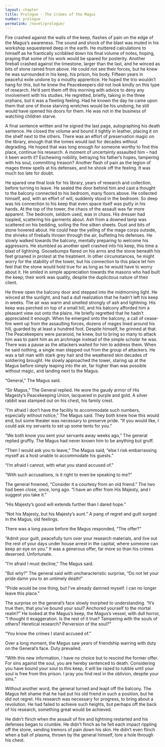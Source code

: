 ```yaml
---
layout: chapter
title: Prologue - The Crimes of the Magus
number: prologue
permalink: /novel/prologue/
---
```


Fire crashed against the walls of the keep, flashes of pain on the edge of the Magus’s awareness. The sound and shock of the blast was muted in his workshop sequestered deep in the earth. He muttered calculations to himself as he frantically scribbled down his final volume of notes, hoping, praying that some of his work would be spared for posterity. Another fireball crashed against the limestone, larger than the last, and he winced as bits of stone rained from above. He could not see their forces, but he knew he was surrounded in his keep, his prison, his body. Fifteen years in peaceful exile undone by a mouthy apprentice. He hoped the trio wouldn’t hang for this, but he knew the Peacekeepers did not look kindly on this type of research. He’d sent them off this morning with advice to deny any involvement with his studies. He regretted, briefly, taking in the three orphans, but it was a fleeting feeling. Had he known the day he came upon them that one of those starving wretches would be his undoing, he still would have opened his doors for them. He was not in the business of watching children starve. 

A final sentence written and he signed the last page, autographing his death sentence. He closed the volume and bound it tightly in leather, placing it on the shelf next to the others. There was an effort of preservation magic on the library, enough that the tomes would last for decades without degrading. He hoped that was long enough for someone worthy to find this place, continue his research. A moment of uncertainty assaulted him – had it been worth it? Eschewing nobility, betraying his father’s hopes, tampering with his soul, committing treason? Another flash of pain as the legion of mages threw spells at his defenses, and he shook off the feeling. It was much too late for doubt.

He spared one final look for his library, years of research and collection, before turning to leave. He sealed the door behind him and cast a thought to the balcony connected to his bedroom, many floors above. He collected himself, and, with an effort of will, suddenly stood in the bedroom. So deep was his connection to his keep that even space itself was putty in his hands. At the top of the tower, the chaos of the assault was far more apparent. The bedroom, seldom used, was in chaos. His dresser had toppled, scattering his garments about. Ash from a downed lamp was scattered on his bedding, soiling the fine silken sheets. Dust and bits of stone hovered about. He could hear the yelling of the mage corps outside, the shrieks of fireballs thrown through the air, buffeting his defenses. He slowly walked towards the balcony, mentally preparing to welcome his aggressors. He stumbled as another spell crashed into his keep, this time a blast of lightning. Goosebumps flared on his arms and the stone beneath his feet groaned in protest at the treatment. In other circumstances, he might worry for the stability of the tower, but his connection to this place let him feel that the stone would hold true for as long as he would have to worry about it. He smiled in simple appreciation towards the masons who had built the keep; their work was quality, despite the duplicitous nature of their client. 

He threw open the balcony door and stepped into the midmorning light. He winced at the sunlight, and had a dull realization that he hadn’t left his keep in weeks. The air was warm and smelled strongly of ash and lightning. His keep was perched on top of a small hill, and his balcony afforded him a pleasant view out onto the plains. He briefly regretted that he hadn’t appreciated it enough. When he emerged onto the balcony, a call of cease-fire went up from the assaulting forces, dozens of mages lined around his hill, guarded by at least a hundred foot. Despite himself, he grinned at that. The Peacekeepers were paranoid, he knew, but to bring so many to attack him was to paint him as an archmage instead of the simple scholar he was. There was a pause as the attackers waited for him to address them. When he said nothing, a single man stepped out from the group of attackers. He was a tall man with stark grey hair and the weathered skin decades of soldiering brought. He slowly approached the tower, staring up at the Magus before simply leaping into the air, far higher than was possible without magic, and landing next to the Magus.

“General,” The Magus said.

“Sir Magus,” The General replied. He wore the gaudy armor of His Magesty’s Peacekeeping Union, lacquered in purple and gold. A silver rabbit was stamped out on his chest, his family crest.

“I’m afraid I don’t have the facility to accommodate such numbers, especially without notice,” The Magus said. They both knew how this would end, but some theater was necessary to preserve pride. “If you would like, I could ask my servants to set up some tents for you.”

“We both know you sent your servants away weeks ago,” The general replied gruffly. The Magus had never known him to be anything but gruff.

“Then I would ask you to leave,” The Magus said, “else I risk embarrassing myself as a host unable to accommodate his guests.”

“I’m afraid I cannot, with what you stand accused of.”

“With such accusations, is it right to even be speaking to me?”

The general frowned, “Consider it a courtesy from an old friend.” The two had been close, once, long ago. “I have an offer from His Majesty, and I suggest you take it.”

“His Majesty’s good will extends further than I dared hope.”

“Not his Majesty, but his Majesty’s aunt.” A pang of regret and guilt surged in the Magus, old feelings.

There was a long pause before the Magus responded, “The offer?”

“Admit your guilt, peacefully turn over your research materials, and live out the rest of your days under house arrest in the capital, where someone can keep an eye on you.” It was a generous offer, far more so than his crimes deserved. Unfortunate.

“I’m afraid I must decline,” The Magus said. 

“But why?” The general said with uncharacteristic surprise, “Do not let your pride damn you to an untimely death!”

“Pride would be one thing, but I’ve already damned myself. I can no longer leave this place.” 

The surprise on the general’s face slowly morphed to understanding. “It’s true then, that you’ve bound your soul? Anchored yourself to the mortal realm?” He looked at the Magus’s keep, the Magus’s vessel, with dull horror, “I thought it exaggeration. Is the rest of it true? Tampering with the souls of others? Heretical research? Perversion of the soul?”

“You know the crimes I stand accused of.”

Over a long moment, the Magus saw years of friendship warring with duty on the General’s face. Duty prevailed.

“With this new information, I have no choice but to rescind the former offer. For sins against the soul, you are hereby sentenced to death. Considering you have bound your soul to this keep, it will be razed to rubble until your soul is free from this prison. I pray you find rest in the oblivion, despite your sins.” 

Without another word, the general turned and leapt off the balcony. The Magus felt shame that he had put his old friend in such a position, but he did not regret. His research was necessary for progress, to bring about a revolution. He had failed to achieve such heights, but perhaps off the back of his research, something great would be achieved.

He didn’t flinch when the assault of fire and lightning restarted and his defenses began to crumble. He didn’t flinch as he felt each impact rippling off the stone, sending tremors of pain down his skin. He didn’t even flinch when a ball of plasma, thrown by the general himself, tore a hole through his chest.
